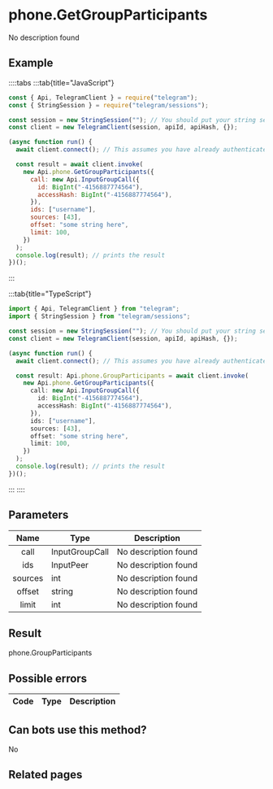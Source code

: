 # phone.GetGroupParticipants

No description found

## Example

::::tabs
:::tab{title="JavaScript"}

```js
const { Api, TelegramClient } = require("telegram");
const { StringSession } = require("telegram/sessions");

const session = new StringSession(""); // You should put your string session here
const client = new TelegramClient(session, apiId, apiHash, {});

(async function run() {
  await client.connect(); // This assumes you have already authenticated with .start()

  const result = await client.invoke(
    new Api.phone.GetGroupParticipants({
      call: new Api.InputGroupCall({
        id: BigInt("-4156887774564"),
        accessHash: BigInt("-4156887774564"),
      }),
      ids: ["username"],
      sources: [43],
      offset: "some string here",
      limit: 100,
    })
  );
  console.log(result); // prints the result
})();
```

:::

:::tab{title="TypeScript"}

```ts
import { Api, TelegramClient } from "telegram";
import { StringSession } from "telegram/sessions";

const session = new StringSession(""); // You should put your string session here
const client = new TelegramClient(session, apiId, apiHash, {});

(async function run() {
  await client.connect(); // This assumes you have already authenticated with .start()

  const result: Api.phone.GroupParticipants = await client.invoke(
    new Api.phone.GetGroupParticipants({
      call: new Api.InputGroupCall({
        id: BigInt("-4156887774564"),
        accessHash: BigInt("-4156887774564"),
      }),
      ids: ["username"],
      sources: [43],
      offset: "some string here",
      limit: 100,
    })
  );
  console.log(result); // prints the result
})();
```

:::
::::

## Parameters

|  Name   | Type           | Description          |
| :-----: | -------------- | -------------------- |
|  call   | InputGroupCall | No description found |
|   ids   | InputPeer      | No description found |
| sources | int            | No description found |
| offset  | string         | No description found |
|  limit  | int            | No description found |

## Result

phone.GroupParticipants

## Possible errors

| Code | Type | Description |
| :--: | ---- | ----------- |

## Can bots use this method?

No

## Related pages
